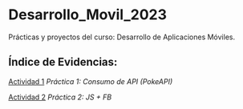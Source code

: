 # Desarrollo_Movil_2023
Prácticas y proyectos del curso: Desarrollo de Aplicaciones Móviles.

## Índice de Evidencias:

[Actividad 1](./ContAPI.md) _Práctica 1: Consumo de API (PokeAPI)_

[Actividad 2](./ContAPI.md) _Práctica 2: JS + FB_
